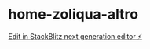 # home-zoliqua-altro

[Edit in StackBlitz next generation editor ⚡️](https://stackblitz.com/~/github.com/drinngreen/home-zoliqua-altro)